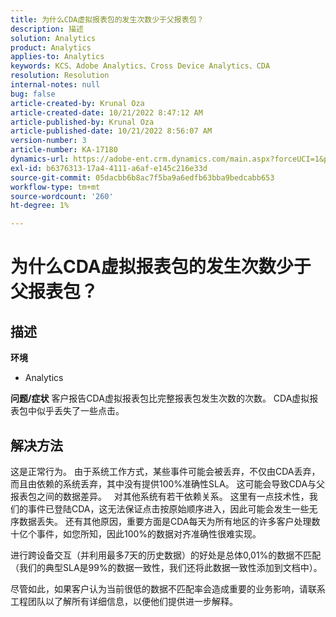 ```yaml
---
title: 为什么CDA虚拟报表包的发生次数少于父报表包？
description: 描述
solution: Analytics
product: Analytics
applies-to: Analytics
keywords: KCS、Adobe Analytics、Cross Device Analytics、CDA
resolution: Resolution
internal-notes: null
bug: false
article-created-by: Krunal Oza
article-created-date: 10/21/2022 8:47:12 AM
article-published-by: Krunal Oza
article-published-date: 10/21/2022 8:56:07 AM
version-number: 3
article-number: KA-17180
dynamics-url: https://adobe-ent.crm.dynamics.com/main.aspx?forceUCI=1&pagetype=entityrecord&etn=knowledgearticle&id=e6ec45f4-1c51-ed11-bba2-0022480867fb
exl-id: b6376313-17a4-4111-a6af-e145c216e33d
source-git-commit: 05dacbb6b8ac7f5ba9a6edfb63bba9bedcabb653
workflow-type: tm+mt
source-wordcount: '260'
ht-degree: 1%

---
```


# 为什么CDA虚拟报表包的发生次数少于父报表包？

## 描述

<b>环境</b>
- Analytics



<b>问题/症状</b>
客户报告CDA虚拟报表包比完整报表包发生次数的次数。 CDA虚拟报表包中似乎丢失了一些点击。


## 解决方法


这是正常行为。 由于系统工作方式，某些事件可能会被丢弃，不仅由CDA丢弃，而且由依赖的系统丢弃，其中没有提供100%准确性SLA。 这可能会导致CDA与父报表包之间的数据差异。
 
对其他系统有若干依赖关系。 这里有一点技术性，我们的事件已登陆CDA，这无法保证点击按原始顺序进入，因此可能会发生一些无序数据丢失。 还有其他原因，重要方面是CDA每天为所有地区的许多客户处理数十亿个事件，如您所知，因此100%的数据对齐准确性很难实现。

进行跨设备交互（并利用最多7天的历史数据）的好处是总体0,01%的数据不匹配（我们的典型SLA是99%的数据一致性，我们还将此数据一致性添加到文档中）。

尽管如此，如果客户认为当前很低的数据不匹配率会造成重要的业务影响，请联系工程团队以了解所有详细信息，以便他们提供进一步解释。
